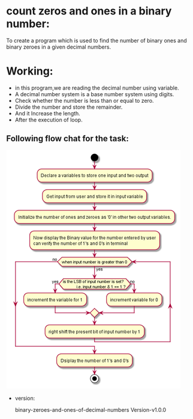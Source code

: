 # count zeros and ones in a binary number:
To create a program which is used to find the number of binary ones and binary zeroes in a given decimal numbers.
# Working:
- in  this program,we are reading the decimal number using  variable.
- A decimal number system is a base number system using digits.
- Check whether the number is less than or equal to zero.
- Divide the number and store the remainder.
- And it Increase the length.
- After the execution of loop.
## Following flow chat for the task:
 ![ones-and-zeros-in-a-given-decimal-number](assets/ones-and-zeros-in-a-given-decimal-number.plantuml.png)
 - version:

    binary-zeroes-and-ones-of-decimal-numbers Version-v1.0.0